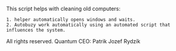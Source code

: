 This script helps with cleaning old computers:

    1. helper automatically opens windows and waits.
    2. Autobuzy work automatically using an automated script that influences the system.

All rights reserved. Quantum CEO: Patrik Jozef Rydzík